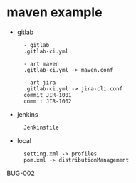 # maven example

- gitlab

        - gitlab
        .gitlab-ci.yml
        
        - art maven
        .gitlab-ci.yml -> maven.conf

        - art jira
        .gitlab-ci.yml -> jira-cli.conf
        commit JIR-1001
        commit JIR-1002

- jenkins

        Jenkinsfile

- local

        setting.xml -> profiles
        pom.xml -> distributionManagement

BUG-002